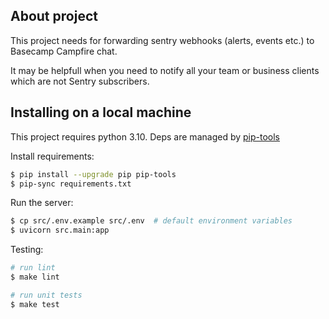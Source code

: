 ## About project
This project needs for forwarding sentry webhooks (alerts, events etc.) to Basecamp Campfire chat.

It may be helpfull when you need to notify all your team or business clients which are not Sentry subscribers.


## Installing on a local machine
This project requires python 3.10. Deps are managed by [pip-tools](https://github.com/jazzband/pip-tools)

Install requirements:

```bash
$ pip install --upgrade pip pip-tools
$ pip-sync requirements.txt
```

Run the server:

```bash
$ cp src/.env.example src/.env  # default environment variables
$ uvicorn src.main:app
```

Testing:
```bash
# run lint
$ make lint

# run unit tests
$ make test
```
